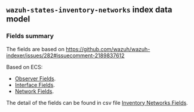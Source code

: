 ## `wazuh-states-inventory-networks` index data model

### Fields summary

The fields are based on https://github.com/wazuh/wazuh-indexer/issues/282#issuecomment-2189837612

Based on ECS:

- [Observer Fields](https://www.elastic.co/guide/en/ecs/current/ecs-observer.html).
- [Interface Fields](https://www.elastic.co/guide/en/ecs/current/ecs-interface.html).
- [Network Fields](https://www.elastic.co/guide/en/ecs/current/ecs-network.html).

The detail of the fields can be found in csv file [Inventory Networks Fields](fields.csv).
